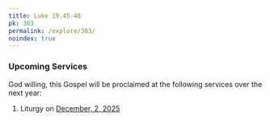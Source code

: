 ```yaml
---
title: Luke 19.45-48
pk: 303
permalink: /explore/303/
noindex: true
---
```


### Upcoming Services

God willing, this Gospel will be proclaimed at the following services over the next year:


1. Liturgy on [December,  2, 2025](https://orthocal.info/readings/gregorian/2025/12/02/)
